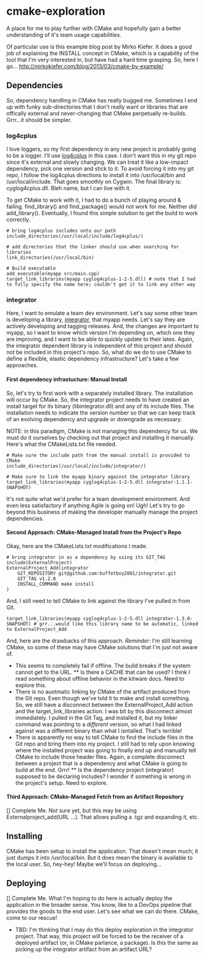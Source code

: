 # cmake-exploration
A place for me to play further with CMake and hopefully gain a better understanding of it's team usage capabilities.

Of particular use is this example blog post by Mirko Kiefer. It does a good job of explaining the INSTALL concept in CMake, which is a capability of the tool that I'm very interested in, but have had a hard time grasping. So, here I go...
http://mirkokiefer.com/blog/2013/03/cmake-by-example/

## Dependencies
So, dependency handling in CMake has really bugged me. Sometimes I end up with funky sub-directories that I don't really want or libraries that are offically external and never-changing that CMake perpetually re-builds. Grrr...it should be simpler.

### log4cplus
I love loggers, so my first dependency in any new project is probably going to be a logger. I'll use [log4cplus](https://sourceforge.net/projects/log4cplus/) in this case. I don't want this in my git repo since it's external and slowly changing. We can treat it like a low-impact dependency, pick one version and stick to it. To avoid forcing it into my git repo, I follow the log4cplus directions to install it into /usr/local/bin and /usr/local/include. That goes smoothly on Cygwin. The final library is: cyglog4cplus.dll. Bleh name, but I can live with it.

To get CMake to work with it, I had to do a bunch of playing around & failing. find_library() and find_package() would not work for me. Neither did add_library(). Eventually, I found this simple solution to get the build to work correctly.

```
# bring log4cplus includes onto our path
include_directories(/usr/local/include/log4cplus/)

# add directories that the linker should use when searching for libraries
link_directories(/usr/local/bin)

# Build executable
add_executable(myapp src/main.cpp)
target_link_libraries(myapp cyglog4cplus-1-2-5.dll) # note that I had to fully specify the name here; couldn't get it to link any other way
```

### integrator
Here, I want to emulate a team dev environment. Let's say some other team is developing a library, [integrator](https://github.com/buffetboy2001/integrator), that myapp needs. Let's say they are actively developing and tagging releases. And, the changes are important to myapp, so I want to know which version I'm depending on, which one they are improving, and I want to be able to quickly update to their lates. Again, the integrator dependent library is independent of this project and should not be included in this project's repo. So, what do we do to use CMake to define a flexible, elastic dependency infrastructure? Let's take a few approaches.

#### First dependency infrastucture: Manual Install
So, let's try to first work with a separately installed library. The installation will occur by CMake. So, the integrator project needs to have created an install target for its binary (libintegrator.dll) and any of its include files. The installation needs to indicate the version number so that we can keep track of an evolving dependency and upgrade or downgrade as necessary.

NOTE: in this paradigm, CMake is not managing this dependency for us. We must do it ourselves by checking out that project and installing it manually. Here's what the CMakeLists.txt file needed.

```
# Make sure the include path from the manual install is provided to CMake
include_directories(/usr/local/include/integrator/)

# Make sure to link the myapp binary against the integrator library
target_link_libraries(myapp cyglog4cplus-1-2-5.dll integrator-1.1.1-SNAPSHOT)
```
It's not quite what we'd prefer for a team development environment. And even less satisfactory if anything Agile is going on! Ugh! Let's try to go beyond this business of making the developer manually manage the project dependencies.

#### Second Approach: CMake-Managed Install from the Project's Repo
Okay, here are the CMakeLists.txt modifications I made.

```
# bring integrator in as a dependency by using its GIT_TAG
include(ExternalProject)
ExternalProject_Add(integrator
    GIT_REPOSITORY git@github.com:buffetboy2001/integrator.git
    GIT_TAG v1.2.0
    INSTALL_COMMAND make install
)
```

And, I still need to tell CMake to link against the library I've pulled in from Git.
```
target_link_libraries(myapp cyglog4cplus-1-2-5.dll integrator-1.3.0-SNAPSHOT) # grr...would like this library name to be automatic, linked to ExternalProject_Add
```

And, here are the drawbacks of this approach. 
_Reminder_: I'm still learning CMake, so some of these may have CMake solutions that I'm just not aware of.
* This seems to completely fail if offline. The build breaks if the system cannot get to the URL. 
** Is there a CACHE that can be used? I think I read something about offline behavior in the kitware docs. Need to explore this.
* There is no auotmatic linking by CMake of the artifact produced from the Git repo. Even though we've told it to make and install something. So, we still have a disconnect between the ExternalProject_Add action and the target_link_libraries action. I was bit by this disconnect almost immediately. I pulled in the Git Tag, and installed it, but my linker command was pointing to a _different_ version, so what I had linked against was a different binary than what I isntalled. That's terrible!
* There is apparently no way to tell CMake to find the include files in the Git repo and bring them into my project. I still had to rely upon knowing where the installed project was going to finally end up and manually tell CMake to include those header files. Again, a complete disconnect between a project that is a dependency and what CMake is going to build at the end. Grrr!
** Is the dependency project (integrator) supposed to be declaring includes? I wonder if something is wrong in the project's setup. Need to explore.


#### Third Approach: CMake-Managed Fetch from an Artifact Repository
[] Complete Me. Not sure yet, but this may be using Externalproject_add(URL ...). That allows pulling a .tgz and expanding it, etc.

## Installing
CMake has been setup to install the application. That doesn't mean much; it just dumps it into /usr/local/bin. But it does mean the binary is available to the local user. So, hey-hey! Maybe we'll focus on deploying...

## Deploying
[] Complete Me. What I'm hoping to do here is actually deploy the application in the broader sense. You know, like to a DevOps pipeline that provides the goods to the end user. Let's see what we can do there. CMake, come to our rescue!
- TBD: I'm thinking that I may do this deploy exploration in the integrator project. That way, this project will be forced to be the receiver of a deployed artifact (or, in CMake parlance, a package). Is this the same as picking up the integrator artifact from an artifact URL?
